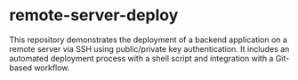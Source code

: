 # remote-server-deploy
This repository demonstrates the deployment of a backend application on a remote server via SSH using public/private key authentication. It includes an automated deployment process with a shell script and integration with a Git-based workflow.
